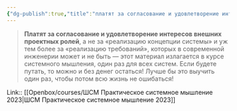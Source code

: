```yaml
---
{"dg-publish":true,"title":"платят за согласование и удовлетворение интересов внешних проектных ролей","tags":["quotes"],"date":"2023-02-23T09:38:53+04:00","modified_at":"2023-06-23T15:11:57+03:00","alias":"платят за согласование и удовлетворение интересов внешних проектных ролей","dg-path":"/quotes/202302230938.md","permalink":"/quotes/202302230938/","dgPassFrontmatter":true}
---
```



> **Платят за согласование и удовлетворение интересов внешних проектных ролей**, а не за «реализацию концепции системы» и уж тем более за «реализацию требований», которых в современной инженерии может и не быть — этот материал излагается в курсе системного мышления, один раз для всех систем. Если будете путать, то можно и без денег остаться! Лучше бы это выучить один раз, чтобы потом всю жизнь не ошибаться!

Link:: [[Openbox/courses/ШСМ Практическое системное мышление 2023|ШСМ Практическое системное мышление 2023]]
